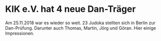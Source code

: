 # KIK e.V. hat 4 neue Dan-Träger

Am 25.11.2018 war es wieder so weit. 23 Judoka stellten sich in Berlin zur Dan-Prüfung. 
Darunter auch Thomas, Martin, Jörg und Göran. Hier einige Impressionen.
